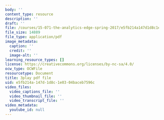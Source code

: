 ```yaml
---
body: ''
content_type: resource
description: ''
draft: ''
file: /courses/15-071-the-analytics-edge-spring-2017/e5fb214a147d1d8c1e0304baceb7596c_Kdbia6SXSFA.pdf
file_size: 14889
file_type: application/pdf
image_metadata:
  caption: ''
  credit: ''
  image-alt: ''
learning_resource_types: []
license: https://creativecommons.org/licenses/by-nc-sa/4.0/
ocw_type: OCWFile
resourcetype: Document
title: 3play pdf file
uid: e5fb214a-147d-1d8c-1e03-04baceb7596c
video_files:
  video_captions_file: ''
  video_thumbnail_file: ''
  video_transcript_file: ''
video_metadata:
  youtube_id: null
---
```

